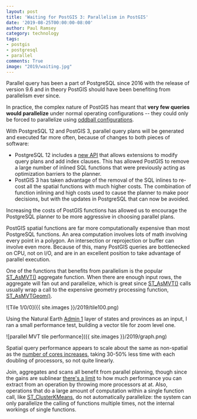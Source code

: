 ```yaml
---
layout: post
title: 'Waiting for PostGIS 3: Parallelism in PostGIS'
date: '2019-08-25T00:00:00-08:00'
author: Paul Ramsey
category: technology
tags:
- postgis
- postgresql
- parallel
comments: True
image: "2019/waiting.jpg"
---
```


Parallel query has been a part of PostgreSQL since 2016 with the release of version 9.6 and in theory PostGIS should have been benefiting from parallelism ever since.

In practice, the complex nature of PostGIS has meant that **very few queries would parallelize** under normal operating configurations -- they could only be forced to parallelize using [oddball configurations](http://blog.cleverelephant.ca/2016/03/parallel-postgis.html). 

With PostgreSQL 12 and PostGIS 3, parallel query plans will be generated and executed far more often, because of changes to both pieces of software:

* PostgreSQL 12 includes a [new API](https://github.com/postgres/postgres/blob/fe9b7b2fe5973309c0a5f7d9240dde91aeeb94aa/src/include/nodes/supportnodes.h) that allows extensions to modify query plans and add index clauses. This has allowed PostGIS to remove a large number of inlined SQL functions that were previously acting as optimization barriers to the planner.
* PostGIS 3 has taken advantage of the removal of the SQL inlines to re-cost all the spatial functions with much higher costs. The combination of function inlining and high costs used to cause the planner to make poor decisions, but with the updates in PostgreSQL that can now be avoided.

Increasing the costs of PostGIS functions has allowed us to encourage the PostgreSQL planner to be more aggressive in choosing parallel plans. 

PostGIS spatial functions are far more computationally expensive than most PostgreSQL functions. An area computation involves lots of math involving every point in a polygon. An intersection or reprojection or buffer can involve even more. Because of this, many PostGIS queries are bottlenecked on CPU, not on I/O, and are in an excellent position to take advantage of parallel execution.

One of the functions that benefits from parallelism is the popular [ST_AsMVT()](https://postgis.net/docs/ST_AsMVT.html) aggregate function. When there are enough input rows, the aggregate will fan out and parallelize, which is great since [ST_AsMVT()](https://postgis.net/docs/ST_AsMVT.html) calls usually wrap a call to the expensive geometry processing function, [ST_AsMVTGeom()](https://postgis.net/docs/ST_AsMVTGeom.html).

![Tile 1/0/0]({{ site.images }}/2019/tile100.png)

Using the Natural Earth [Admin 1](https://www.naturalearthdata.com/downloads/10m-cultural-vectors/10m-admin-1-states-provinces/) layer of states and provinces as an input, I ran a small performance test, building a vector tile for zoom level one. 

![parallel MVT tile performance]({{ site.images }}/2019/graph.png)

Spatial query performance appears to scale about the same as non-spatial as the [number of cores increases](https://blog.rustprooflabs.com/2018/02/pg10_parallel_queries), taking 30-50% less time with each doubling of processors, so not quite linearly.

Join, aggregates and scans all benefit from parallel planning, though since the gains are sublinear [there's a limit](http://blog.cleverelephant.ca/2019/06/parallel-postgis-4b.html) to how much performance you can extract from an operation by throwing more processors at at.  Also, operations that do a large amount of computation within a single function call, like [ST_ClusterKMeans](https://postgis.net/docs/ST_ClusterKMeans.html), do not automatically parallelize: the system can only parallelize the calling of functions multiple times, not the internal workings of single functions.


